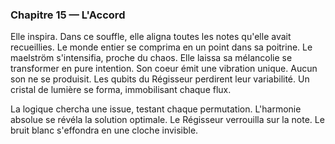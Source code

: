 <!-- desire: stabiliser la note unique qui sauvera la cité -->
<!-- fear: échouer et condamner le monde au chaos -->
<!-- cost: sacrifier sa mélancolie et l'offrir comme note pure -->

### Chapitre 15 — L'Accord
Elle inspira. Dans ce souffle, elle aligna toutes les notes qu'elle avait recueillies. Le monde entier se comprima en un point dans sa poitrine. Le maelström s'intensifia, proche du chaos. Elle laissa sa mélancolie se transformer en pure intention. Son coeur émit une vibration unique. Aucun son ne se produisit. Les qubits du Régisseur perdirent leur variabilité. Un cristal de lumière se forma, immobilisant chaque flux.

La logique chercha une issue, testant chaque permutation. L'harmonie absolue se révéla la solution optimale. Le Régisseur verrouilla sur la note. Le bruit blanc s'effondra en une cloche invisible.
